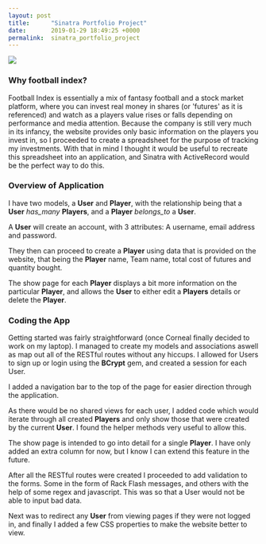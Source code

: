 ```yaml
---
layout: post
title:      "Sinatra Portfolio Project"
date:       2019-01-29 18:49:25 +0000
permalink:  sinatra_portfolio_project
---
```


![](https://laligaexpert.com/wp-content/uploads/2019/01/Screenshot-2019-01-03-at-19.44.49-1.png)


### Why football index?
Football Index is essentially a mix of fantasy football and a stock market platform, where you can invest real money in shares (or 'futures' as it is referenced) and watch as a players value rises or falls depending on performance and media attention. Because the company is still very much in its infancy, the website provides only basic information on the players you invest in, so I proceeded to create a spreadsheet for the purpose of tracking my investments.  With that in mind I thought it would be useful to recreate this spreadsheet into an application, and Sinatra with ActiveRecord would be the perfect way to do this.


### Overview of Application
I have two models, a **User** and **Player**, with the relationship being that a **User** *has_many* **Players**, and a **Player** *belongs_to* a **User**.

A **User** will create an account, with 3 attributes: A username, email address and password. 

They then can proceed to create a **Player** using data that is provided on the website, that being the **Player** name, Team name, total cost of futures and quantity bought.

The show page for each **Player** displays a bit more information on the particular **Player**, and allows the **User** to either edit a **Players** details or delete the **Player**.


### Coding the App
Getting started was fairly straightforward (once Corneal finally decided to work on my laptop).  I managed to create my models and associations aswell as map out all of the RESTful routes without any hiccups.  I allowed for Users to sign up or login using the **BCrypt** gem, and created a session for each User.

I added a navigation bar to the top of the page for easier direction through the application.

As there would be no shared views for each user, I added code which would iterate through all created **Players** and only show those that were created by the current **User**. I found the helper methods very useful to allow this.

The show page is intended to go into detail for a single **Player**. I have only added an extra column for now, but I know I can extend this feature in the future.

After all the RESTful routes were created I proceeded to add validation to the forms. Some in the form of Rack Flash messages, and others with the help of some regex and javascript.  This was so that a User would not be able to input bad data.

Next was to redirect any **User** from viewing pages if they were not logged in, and finally I added a few CSS properties to make the website better to view.



